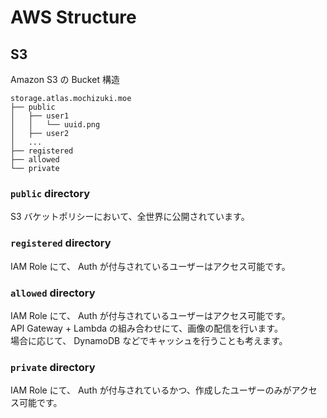 # AWS Structure


## S3

Amazon S3 の Bucket 構造


```
storage.atlas.mochizuki.moe
├── public
│   ├── user1
│   │   └── uuid.png
│   ├── user2
│   ...
├── registered
├── allowed
└── private
```

### `public` directory

S3 バケットポリシーにおいて、全世界に公開されています。


### `registered` directory

IAM Role にて、 Auth が付与されているユーザーはアクセス可能です。


### `allowed` directory

IAM Role にて、 Auth が付与されているユーザーはアクセス可能です。  
API Gateway + Lambda の組み合わせにて、画像の配信を行います。  
場合に応じて、 DynamoDB などでキャッシュを行うことも考えます。


### `private` directory

IAM Role にて、 Auth が付与されているかつ、作成したユーザーのみがアクセス可能です。